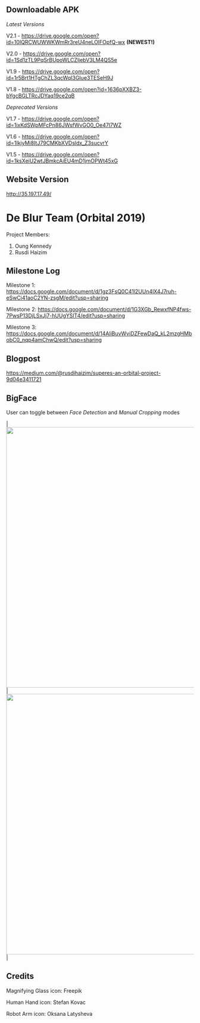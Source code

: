 ## Downloadable APK
_Latest Versions_

V2.1 - https://drive.google.com/open?id=10IQRCWUWWKWmRr3reU4neLOlFOpfQ-wx **(NEWEST!)**

V2.0 - https://drive.google.com/open?id=1Sd1zTL9PqSrBUpoWLCZljebV3LM4QS5e

V1.9 - https://drive.google.com/open?id=1r5Brt1HTgChZL3qcWqI3GIue3TESeH9J

V1.8 - https://drive.google.com/open?id=1636pXXBZ3-bYgcBGLTRcJDYaq19ce2qB

_Deprecated Versions_

V1.7 - https://drive.google.com/open?id=1ixKdSWpMFcPn86JWsfWvGO0_Oe47l7WZ

V1.6 - https://drive.google.com/open?id=1IkjyMi8ItJ79CMKbXVDsldx_Z3sucvrY

V1.5 - https://drive.google.com/open?id=1ksXeiU2wtJBmkcAiEU4mD1jmOPWt45xG

## Website Version
http://35.197.17.49/

# De Blur Team (Orbital 2019)
Project Members:
1) Oung Kennedy
2) Rusdi Haizim

## Milestone Log
Milestone 1: https://docs.google.com/document/d/1gz3FsQ0C41l2UUn4lX4J7ruh-eSwCi41aoC2YN-zsgM/edit?usp=sharing

Milestone 2: https://docs.google.com/document/d/1G3XGb_RewxfNP4fws-7PwsP13DjLSxJj7-hUUgYSlT4/edit?usp=sharing

Milestone 3: https://docs.google.com/document/d/14AliBuvWviDZFewDaQ_kL2mzgHMbobC0_nqp4amChwQ/edit?usp=sharing

## Blogpost
https://medium.com/@rusdihaizim/superes-an-orbital-project-9d04e3411721



## BigFace
User can toggle between _Face Detection_ and _Manual Cropping_ modes

|<img height="700" src="https://i.ibb.co/DG1fG2L/Screenshot-2019-08-14-15-04-19-507-com-ufo-deblur.png" />|<img height="700" src="https://i.ibb.co/qgPKVMm/Screenshot-2019-08-14-15-04-27-419-com-ufo-deblur.png" />|



## Credits
Magnifying Glass icon: Freepik

Human Hand icon: Stefan Kovac

Robot Arm icon: Oksana Latysheva 
